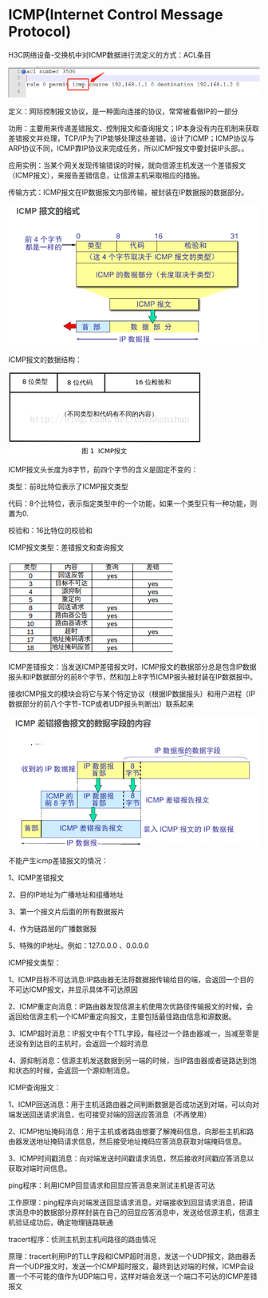 # ICMP\(Internet Control Message Protocol\)

H3C网络设备-交换机中对ICMP数据进行流定义的方式：ACL条目

![](/assets/ICMP报文流定义.png)

定义：网际控制报文协议，是一种面向连接的协议，常常被看做IP的一部分

功用：主要用来传递差错报文、控制报文和查询报文；IP本身没有内在机制来获取差错报文并处理，TCP/IP为了IP能够处理这些差错，设计了ICMP；ICMP协议与ARP协议不同，ICMP靠IP协议来完成任务，所以ICMP报文中要封装IP头部。。

应用实例：当某个网关发现传输错误的时候，就向信源主机发送一个差错报文（ICMP报文），来报告差错信息，让信源主机采取相应的措施。

传输方式：ICMP报文在IP数据报文内部传输，被封装在IP数据报的数据部分。

![](/assets/icmp报文封装位置.png)

ICMP报文的数据结构：

![](/assets/icmp报文数据结构.png)

ICMP报文头长度为8字节，前四个字节的含义是固定不变的：

类型：前8比特位表示了ICMP报文类型

代码：8个比特位，表示指定类型中的一个功能，如果一个类型只有一种功能，则置为0.

校验和：16比特位的校验和

ICMP报文类型：差错报文和查询报文

![](/assets/ICMP报文类型.png)

ICMP差错报文：当发送ICMP差错报文时，ICMP报文的数据部分总是包含IP数据报头和IP数据部分的前8个字节，然和加上8字节ICMP报头被封装在IP数据报中。

接收ICMP报文的模块会将它与某个特定协议（根据IP数据报头）和用户进程（IP数据部分的前八个字节-TCP或者UDP报头判断出）联系起来

![](/assets/icmp差错报文封装内容及过程.png)

不能产生icmp差错报文的情况：

1、ICMP差错报文

2、目的IP地址为广播地址和组播地址

3、第一个报文片后面的所有数据报片

4、作为链路层的广播数据报

5、特殊的IP地址。例如：127.0.0.0 、0.0.0.0

ICMP报文类型：

1、ICMP目标不可达消息:IP路由器无法将数据报传输给目的端，会返回一个目的不可达ICMP报文，并显示具体不可达原因

2、ICMP重定向消息：IP路由器发现信源主机使用次优路径传输报文的时候，会返回给信源主机一个ICMP重定向报文，主要包括最佳路由信息和源数据。

3、ICMP超时消息：IP报文中有个TTL字段，每经过一个路由器减一，当减至零是还没有到达目的主机时，会返回一个超时消息

4、源抑制消息：信源主机发送数据到另一端的时候，当IP路由器或者链路达到饱和状态的时候，会返回一个源抑制消息。

ICMP查询报文：

1、ICMP回送消息：用于主机活路由器之间判断数据是否成功送到对端，可以向对端发送回送请求消息，也可接受对端的回送应答消息（不再使用）

2、ICMP地址掩码消息：用于主机或者路由想要了解掩码信息，向那些主机和路由器发送地址掩码请求信息，然后接受地址掩码应答消息获取对端掩码信息。

3、ICMP时间戳消息：向对端发送时间戳请求消息，然后接收时间戳应答消息以获取对端时间信息。



ping程序：利用ICMP回显请求和回显应答消息来测试主机是否可达

工作原理：ping程序向对端发送回显请求消息，对端接收到回显请求消息，把请求消息中的数据部分原样封装在自己的回显应答消息中，发送给信源主机，信源主机验证成功后，确定物理链路联通

tracert程序：侦测主机到主机间路径的路由情况

原理：tracert利用IP的TLL字段和ICMP超时消息，发送一个UDP报文，路由器丢弃一个UDP报文时，发送一个ICMP超时报文，最终到达对端的时候，ICMP会设置一个不可能的值作为UDP端口号，这样对端会发送一个端口不可达的ICMP差错报文





